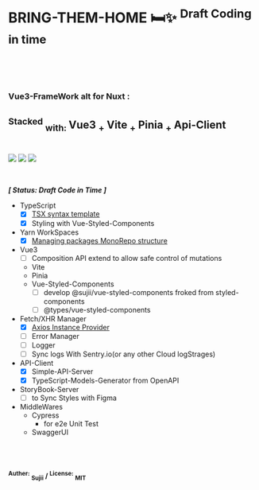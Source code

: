 <br/>
<br/>
<h1> BRING-THEM-HOME 🛏✨ <sup> Draft Coding in time </sup> <br/><br/><br/></h1>
<h3> Vue3-FrameWork alt for Nuxt : </h3>

## <sup>Stacked</sup> <sub>with: </sub> Vue3 <sub>+</sub> Vite <sub>+</sub> Pinia <sub>+</sub> Api-Client<br/><sub>　　</sub>

<p>
<img src="https://img.shields.io/badge/node-%5Ev16.15.x%20%7C%20gallium-blue?style=for-the-badge">
  <img src="https://img.shields.io/badge/vuejs%2Fcore-%5Ev3.2.41-green?style=for-the-badge">
    <img src="https://img.shields.io/badge/license-MIT-yellow?style=for-the-badge">
</p>

<br/>

***[ Status: Draft Code in Time ]***
- TypeScript
  - [x] [TSX syntax template](https://github.com/sujii/bring-them-home/blob/main/packages/app/src/components/HeaderNormal.tsx)
  - [x] Styling with Vue-Styled-Components
- Yarn WorkSpaces
  - [x] [Managing packages MonoRepo structure](https://github.com/sujii/bring-them-home/blob/main/docs/yarn-workspaces.md)
- Vue3
  - [ ] Composition API extend  to allow safe control of mutations
  - Vite
  - Pinia
  - Vue-Styled-Components
    - [ ] develop @sujii/vue-styled-components froked from styled-components
    - [ ] @types/vue-styled-components
- Fetch/XHR Manager
  - [x] [Axios Instance Provider](https://github.com/sujii/bring-them-home/blob/main/packages/app/src/modules/AxiosManager.ts)
  - [ ] Error Manager
  - [ ] Logger
  - [ ] Sync logs With Sentry.io(or any other Cloud logStrages)
- API-Client
  - [x] Simple-API-Server
  - [x] TypeScript-Models-Generator from OpenAPI
- StoryBook-Server
  - [ ] to Sync Styles with Figma
- MiddleWares
  - Cypress
    - for e2e Unit Test
  - SwaggerUI 

<br/>
<br/>


#### <sup>Auther:</sup> <sub>Sujii</sub> / <sup>License:</sup> <sub>MIT</sub>

<br/>
<br/>
